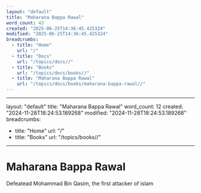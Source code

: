 ```yaml
---
layout: "default"
title: "Maharana Bappa Rawal"
word_count: 43
created: "2025-06-25T14:36:45.425324"
modified: "2025-06-25T14:36:45.425324"
breadcrumbs:
  - title: "Home"
    url: "/"
  - title: "Docs"
    url: "/topics/docs//"
  - title: "Books"
    url: "/topics/docs/books//"
  - title: "Maharana Bappa Rawal"
    url: "/topics/docs/books/maharana-bappa-rawal//"
---
```

---
layout: "default"
title: "Maharana Bappa Rawal"
word_count: 12
created: "2024-11-28T18:24:53.189268"
modified: "2024-11-28T18:24:53.189268"
breadcrumbs:
  - title: "Home"
    url: "/"
  - title: "Books"
    url: "/topics/books//"
---
# Maharana Bappa Rawal

Defeatead Mohammad Bin Qasim, the first attacker of islam
